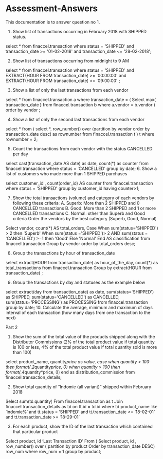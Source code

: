 # Assessment-Answers

This documentation is to answer question no 1. 
1.	Show list of transactions occurring in February 2018 with SHIPPED status.

select *
from finaccel.transaction
where status = 'SHIPPED' and transaction_date >= '01-02-2018' and transaction_date <= '28-02-2018';

2.	Show list of transactions occurring from midnight to 9 AM

select *
from finaccel.transaction
where status = 'SHIPPED' and 
EXTRACT(HOUR FROM transaction_date) >= '00:00:00' and EXTRACT(HOUR FROM transaction_date) <= '09:00:00' ;

3.	Show a list of only the last transactions from each vendor
	
select *
from finaccel.transaction a
where transaction_date = 
(
 	  Select max( transaction_date )
 	  from finaccel.transaction  b
 	  where a.vendor = b.vendor )
order by vendor ;

4.	Show a list of only the second last transactions from each vendor

select *
from (
select *,
             row_number() over (partition by vendor order by transaction_date desc) as rownumber
      from finaccel.transaction t
     ) t
    where rownumber = 2;

5.	Count the transactions from each vendor with the status CANCELLED per day

select cast(transaction_date AS date) as date, count(*) as counter
from finaccel.transaction
where status = 'CANCELLED'
group by date;
6.	Show a list of customers who made more than 1 SHIPPED purchases

select customer_id , 
count(order_id) AS counter
from finaccel.transaction
where status = 'SHIPPED'
group by customer_id
having counter>1;

7.	Show the total transactions (volume) and category of each vendors by following these criteria:
A.	Superb: More than 2 SHIPPED and 0 CANCELLED transactions
B.	Good: More than 2 SHIPPED and 1 or more CANCELLED transactions
C.	Normal: other than Superb and Good criteria
Order the vendors by the best category (Superb, Good, Normal)

Select vendor, count(*) AS total_orders,
Case 
	When sum(status='SHIPPED') > 2 then 'Superb'
When sum(status ='SHIPPED')> 2 AND sum(status = 'CANCELLED') >=1 then 'Good'
Else 'Normal'
	End 
 		   AS classification
from finaccel.transaction
Group by vendor
order by total_orders desc;

8. Group the transactions by hour of transaction_date

select extract(HOUR from transaction_date) as hour_of_the_day, count(*) as total_transactions
from finaccel.transaction
Group by extract(HOUR from transaction_date)
;

9. Group the transactions by day and statuses as the example below

select extract(day from transaction_date) as date, 
sum(status='SHIPPED') as SHIPPED, 
sum(status='CANCELLED') as CANCELLED, 
sum(status='PROCESSING') as PROCESSING
from finaccel.transaction
group by date;
10. Calculate the average, minimum and maximum of days interval of each transaction (how many days from one transaction to the next)

Part 2
1.	Show the sum of the total value of the products shipped along with the Distributor Commissions (2% of the total product value if total quantity is 100 or less, 4% of the total product value if total quantity sold is more than 100)

select product_name, 
quantity*price as value,
case 
when quantity < 100 then format(.2*quantity*price, 0)
when quantity > 100 then format(.4*quantity*price, 0)
end as distribution_commission
from finaccel.transaction_details;

2.	Show total quantity of “Indomie (all variant)” shipped within February 2018

Select sum(td.quantity)
From finaccel.transaction as t
Join
finaccel.transaction_details as td
on tt.id = td.id
where td.product_name like ‘indomie%’ 
and tt.status = ‘SHIPPED’
and tt.transaction_date <= ‘18-02-01’ 
and tt.transaction_date >= ‘18-29-01’

3.	For each product, show the ID of the last transaction which contained that particular product

Select product, id ‘Last Transaction ID’
From 
(
Select product, id ,
row_number() over (
partition by product
Order by transaction_date DESC) row_num 
where row_num = 1
group by product;
